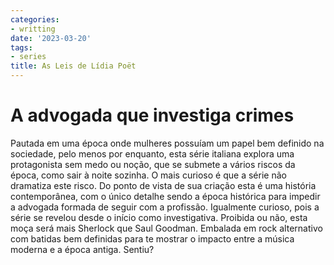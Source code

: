 ```yaml
---
categories:
- writting
date: '2023-03-20'
tags:
- series
title: As Leis de Lídia Poët
---
```


# A advogada que investiga crimes

Pautada em uma época onde mulheres possuíam um papel bem definido na sociedade, pelo menos por enquanto, esta série italiana explora uma protagonista sem medo ou noção, que se submete a vários riscos da época, como sair à noite sozinha. O mais curioso é que a série não dramatiza este risco. Do ponto de vista de sua criação esta é uma história contemporânea, com o único detalhe sendo a época histórica para impedir a advogada formada de seguir com a profissão. Igualmente curioso, pois a série se revelou desde o início como investigativa. Proibida ou não, esta moça será mais Sherlock que Saul Goodman. Embalada em rock alternativo com batidas bem definidas para te mostrar o impacto entre a música moderna e a época antiga. Sentiu?

